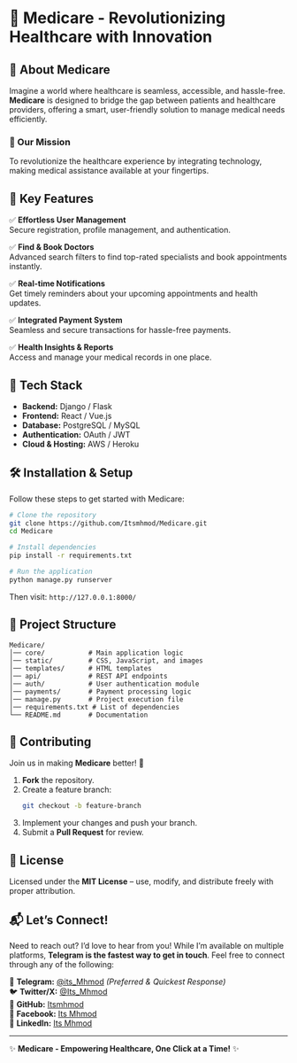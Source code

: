 # 🏥 Medicare - Revolutionizing Healthcare with Innovation

## 🌟 About Medicare
Imagine a world where healthcare is seamless, accessible, and hassle-free. **Medicare** is designed to bridge the gap between patients and healthcare providers, offering a smart, user-friendly solution to manage medical needs efficiently.

### 🎯 Our Mission
To revolutionize the healthcare experience by integrating technology, making medical assistance available at your fingertips.

## 🚀 Key Features
✅ **Effortless User Management**  
Secure registration, profile management, and authentication.

✅ **Find & Book Doctors**  
Advanced search filters to find top-rated specialists and book appointments instantly.

✅ **Real-time Notifications**  
Get timely reminders about your upcoming appointments and health updates.

✅ **Integrated Payment System**  
Seamless and secure transactions for hassle-free payments.

✅ **Health Insights & Reports**  
Access and manage your medical records in one place.

## 🔧 Tech Stack
- **Backend:** Django / Flask
- **Frontend:** React / Vue.js
- **Database:** PostgreSQL / MySQL
- **Authentication:** OAuth / JWT
- **Cloud & Hosting:** AWS / Heroku

## 🛠️ Installation & Setup
Follow these steps to get started with Medicare:
```bash
# Clone the repository
git clone https://github.com/Itsmhmod/Medicare.git
cd Medicare

# Install dependencies
pip install -r requirements.txt

# Run the application
python manage.py runserver
```
Then visit: `http://127.0.0.1:8000/`

## 📂 Project Structure
```
Medicare/
│── core/           # Main application logic
│── static/         # CSS, JavaScript, and images
│── templates/      # HTML templates
│── api/            # REST API endpoints
│── auth/           # User authentication module
│── payments/       # Payment processing logic
│── manage.py       # Project execution file
│── requirements.txt # List of dependencies
└── README.md       # Documentation
```

## 🤝 Contributing
Join us in making **Medicare** better! 🚀
1. **Fork** the repository.
2. Create a feature branch:
   ```bash
   git checkout -b feature-branch
   ```
3. Implement your changes and push your branch.
4. Submit a **Pull Request** for review.

## 📜 License
Licensed under the **MIT License** – use, modify, and distribute freely with proper attribution.

## 📬 Let’s Connect!
Need to reach out? I’d love to hear from you! While I’m available on multiple platforms, **Telegram is the fastest way to get in touch**. Feel free to connect through any of the following:

📩 **Telegram:** [@its_Mhmod](https://t.me/its_Mhmod) *(Preferred & Quickest Response)*  
🐦 **Twitter/X:** [@Its_Mhmod](https://x.com/lts_Mhmod)  
🐙 **GitHub:** [Itsmhmod](https://github.com/Itsmhmod)  
📘 **Facebook:** [Its Mhmod](https://www.facebook.com/its.mhmood)  
💼 **LinkedIn:** [Its Mhmod](https://www.linkedin.com/in/its-mhmod)  

---
✨ **Medicare - Empowering Healthcare, One Click at a Time!** ✨

